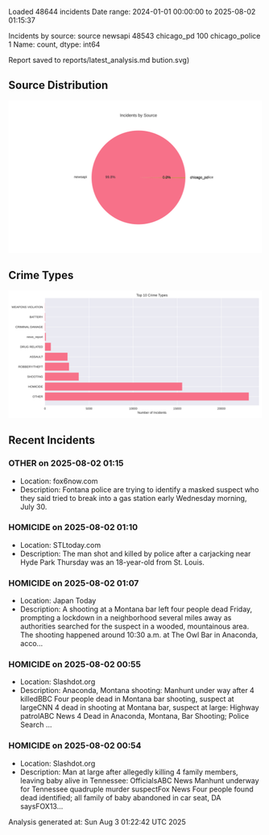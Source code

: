 
Loaded 48644 incidents
Date range: 2024-01-01 00:00:00 to 2025-08-02 01:15:37

Incidents by source:
source
newsapi           48543
chicago_pd          100
chicago_police        1
Name: count, dtype: int64

Report saved to reports/latest_analysis.md
bution.svg)

## Source Distribution
![Source Distribution](images/source_distribution.svg)

## Crime Types
![Crime Types](images/crime_types.svg)

## Recent Incidents

### OTHER on 2025-08-02 01:15
- Location: fox6now.com
- Description: Fontana police are trying to identify a masked suspect who they said tried to break into a gas station early Wednesday morning, July 30.


### HOMICIDE on 2025-08-02 01:10
- Location: STLtoday.com
- Description: The man shot and killed by police after a carjacking near Hyde Park Thursday was an 18-year-old from St. Louis.


### HOMICIDE on 2025-08-02 01:07
- Location: Japan Today
- Description: A shooting at a Montana bar left four people dead Friday, prompting a lockdown in a neighborhood several miles away as authorities searched for the suspect in a wooded, mountainous area. The shooting happened around 10:30 a.m. at The Owl Bar in Anaconda, acco…


### HOMICIDE on 2025-08-02 00:55
- Location: Slashdot.org
- Description: Anaconda, Montana shooting: Manhunt under way after 4 killedBBC Four people dead in Montana bar shooting, suspect at largeCNN 4 dead in shooting at Montana bar, suspect at large: Highway patrolABC News 4 Dead in Anaconda, Montana, Bar Shooting; Police Search …


### HOMICIDE on 2025-08-02 00:54
- Location: Slashdot.org
- Description: Man at large after allegedly killing 4 family members, leaving baby alive in Tennessee: OfficialsABC News Manhunt underway for Tennessee quadruple murder suspectFox News Four people found dead identified; all family of baby abandoned in car seat, DA saysFOX13…

Analysis generated at: Sun Aug  3 01:22:42 UTC 2025
